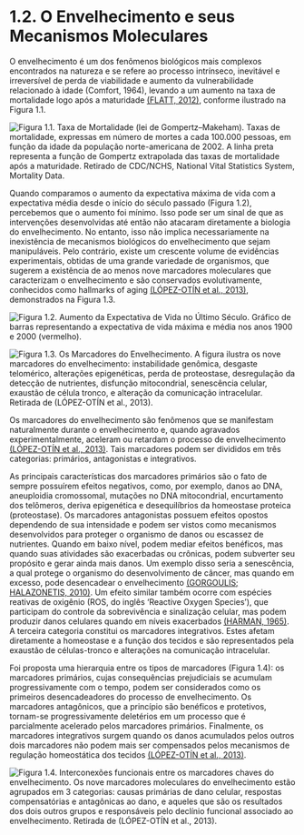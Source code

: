 # 1.2. O Envelhecimento e seus Mecanismos Moleculares

O envelhecimento é um dos fenômenos biológicos mais complexos encontrados na natureza e se refere ao processo intrínseco, inevitável e irreversível de perda de viabilidade e aumento da vulnerabilidade relacionado à idade \(Comfort, 1964\), levando a um aumento na taxa de mortalidade logo após a maturidade [\(FLATT, 2012\)](http://f1000.com/work/citation?ids=5831295&pre=&suf=&sa=0), conforme ilustrado na Figura 1.1.



![Figura 1.1. Taxa de Mortalidade \(lei de Gompertz&#x2013;Makeham\). Taxas de mortalidade, expressas em n&#xFA;mero de mortes a cada 100.000 pessoas, em fun&#xE7;&#xE3;o da idade da popula&#xE7;&#xE3;o norte-americana de 2002. A linha preta representa a fun&#xE7;&#xE3;o de Gompertz extrapolada das taxas de mortalidade ap&#xF3;s a maturidade. Retirado de CDC/NCHS, National Vital Statistics System, Mortality Data.](https://lh5.googleusercontent.com/DPShe0Vdj3Qw2lLJfqQQlXG2cipQ2_duq5Fn785r9R8F4sJzqaUBcOLO0shdRdHtpHWGAYgm6Ynnih7TfloguylQfQ2Y1bzRGj_JjxNRWt_-wSt_qra_l6YeO_xLJoeRX7j0JV2i=s0)

Quando comparamos o aumento da expectativa máxima de vida com a expectativa média desde o início do século passado \(Figura 1.2\), percebemos que o aumento foi mínimo. Isso pode ser um sinal de que as intervenções desenvolvidas até então não atacaram diretamente a biologia do envelhecimento. No entanto, isso não implica necessariamente na inexistência de mecanismos biológicos do envelhecimento que sejam manipuláveis. Pelo contrário, existe um crescente volume de evidências experimentais, obtidas de uma grande variedade de organismos, que sugerem a existência de ao menos nove marcadores moleculares que caracterizam o envelhecimento e são conservados evolutivamente, conhecidos como hallmarks of aging [\(LÓPEZ-OTÍN et al., 2013\)](http://f1000.com/work/citation?ids=111673&pre=&suf=&sa=0), demonstrados na Figura 1.3.

![ Figura 1.2. Aumento da Expectativa de Vida no &#xDA;ltimo S&#xE9;culo. Gr&#xE1;fico de barras representando a expectativa de vida m&#xE1;xima e m&#xE9;dia nos anos 1900 e 2000 \(vermelho\).](https://lh5.googleusercontent.com/rrapzXVdAbfRuFQs9_9PVAxwgwQPWfUCfgNB5qLuuXhlkoOKYo_92dWgwDCN8YzmHtfYmcrUHLa1V_LYy5wSmOsbWrY32puYt_phVJbgvbHXO4MIREXsrnxAPVoXyvYY6y_nUzEP=s0)

![Figura 1.3. Os Marcadores do Envelhecimento. A figura ilustra os nove marcadores do envelhecimento: instabilidade gen&#xF4;mica, desgaste telom&#xE9;rico, altera&#xE7;&#xF5;es epigen&#xE9;ticas, perda de proteostase, desregula&#xE7;&#xE3;o da detec&#xE7;&#xE3;o de nutrientes, disfun&#xE7;&#xE3;o mitocondrial, senesc&#xEA;ncia celular, exaust&#xE3;o de c&#xE9;lula tronco, e altera&#xE7;&#xE3;o da comunica&#xE7;&#xE3;o intracelular. Retirada de \(L&#xD3;PEZ-OT&#xCD;N et al., 2013\).](https://lh5.googleusercontent.com/StqjBYbcLrVfdR9DHZPYyqH0VJpy7mnvaW4uB0pEHXQFmSTFDC31_SOD5IHtqGEjIDkOL8ZeedJ83Q75IXvOIfpcXi-e2OHtk8YDErx8ewHtlHdTCQXx8V1WR5Qpa76PpUv-ux_l=s0)

Os marcadores do envelhecimento são fenômenos que se manifestam naturalmente durante o envelhecimento e, quando agravados experimentalmente, aceleram ou retardam o processo de envelhecimento [\(LÓPEZ-OTÍN et al., 2013\)](http://f1000.com/work/citation?ids=111673&pre=&suf=&sa=0). Tais marcadores podem ser divididos em três categorias: primários, antagonistas e integrativos.

 As principais características dos marcadores primários são o fato de sempre possuírem efeitos negativos, como, por exemplo, danos ao DNA, aneuploidia cromossomal, mutações no DNA mitocondrial, encurtamento dos telômeros, deriva epigenética e desequilíbrios da homeostase proteica \(proteostase\). Os marcadores antagonistas possuem efeitos opostos dependendo de sua intensidade e podem ser vistos como mecanismos desenvolvidos para proteger o organismo de danos ou escassez de nutrientes. Quando em baixo nível, podem mediar efeitos benéficos, mas quando suas atividades são exacerbadas ou crônicas, podem subverter seu propósito e gerar ainda mais danos. Um exemplo disso seria a senescência, a qual protege o organismo do desenvolvimento de câncer, mas quando em excesso, pode desencadear o envelhecimento [\(GORGOULIS; HALAZONETIS, 2010\)](http://f1000.com/work/citation?ids=1011549&pre=&suf=&sa=0). Um efeito similar também ocorre com espécies reativas de oxigênio \(ROS, do inglês ‘Reactive Oxygen Species’\), que participam do controle da sobrevivência e sinalização celular, mas podem produzir danos celulares quando em níveis exacerbados [\(HARMAN, 1965\)](http://f1000.com/work/citation?ids=5430297&pre=&suf=&sa=0). A terceira categoria constitui os marcadores integrativos. Estes afetam diretamente a homeostase e a função dos tecidos e são representados pela exaustão de células-tronco e alterações na comunicação intracelular.

 Foi proposta uma hierarquia entre os tipos de marcadores \(Figura 1.4\): os marcadores primários, cujas consequências prejudiciais se acumulam progressivamente com o tempo, podem ser considerados como os primeiros desencadeadores do processo de envelhecimento. Os marcadores antagônicos, que a princípio são benéficos e protetivos, tornam-se progressivamente deletérios em um processo que é parcialmente acelerado pelos marcadores primários. Finalmente, os marcadores integrativos surgem quando os danos acumulados pelos outros dois marcadores não podem mais ser compensados pelos mecanismos de regulação homeostática dos tecidos [\(LÓPEZ-OTÍN et al., 2013\)](http://f1000.com/work/citation?ids=111673&pre=&suf=&sa=0).

![Figura 1.4. Interconex&#xF5;es funcionais entre os marcadores chaves do envelhecimento. Os nove marcadores moleculares do envelhecimento est&#xE3;o agrupados em 3 categorias: causas prim&#xE1;rias de dano celular, respostas compensat&#xF3;rias e antag&#xF4;nicas ao dano, e aqueles que s&#xE3;o os resultados dos dois outros grupos e respons&#xE1;veis pelo decl&#xED;nio funcional associado ao envelhecimento. Retirada de \(L&#xD3;PEZ-OT&#xCD;N et al., 2013\).](https://lh4.googleusercontent.com/EG0jOT4eYfagwHgdBejyL2eOCN3top6nOwoM94RO7npUOiWMYEUYAAKNQdNHz2Fx4OHF6nF8IQE33A45oYGADwZuGRfkXkudVHoMquZGbVDek4V9aWe7_2dry35YBad_5i_NDuSj=s0)

